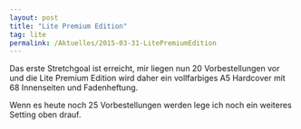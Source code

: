 ```yaml
---
layout: post
title: "Lite Premium Edition"
tag: lite
permalink: /Aktuelles/2015-03-31-LitePremiumEdition
---
```


Das erste Stretchgoal ist erreicht, mir liegen nun 20 Vorbestellungen vor und die Lite Premium Edition wird daher ein vollfarbiges A5 Hardcover mit 68 Innenseiten und Fadenheftung.

Wenn es heute noch 25 Vorbestellungen werden lege ich noch ein weiteres Setting oben drauf.
